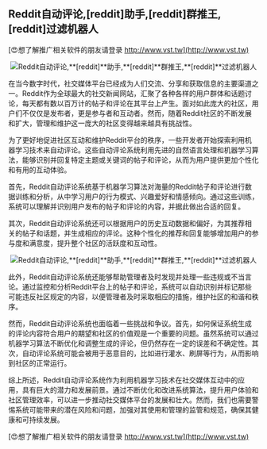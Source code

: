 ## **Reddit自动评论,**[reddit]**助手,**[reddit]**群推王,**[reddit]**过滤机器人**

[😍想了解推广相关软件的朋友请登录 http://www.vst.tw](http://www.vst.tw)

 <center><img src="https://vst.tw/MP4/tuiguang/png/7.png" alt="Reddit自动评论,**[reddit]**助手,**[reddit]**群推王,**[reddit]**过滤机器人"></center>

在当今数字时代，社交媒体平台已经成为人们交流、分享和获取信息的主要渠道之一。Reddit作为全球最大的社交新闻网站，汇聚了各种各样的用户群体和话题讨论，每天都有数以百万计的帖子和评论在其平台上产生。面对如此庞大的社区，用户们不仅仅是发布者，更是参与者和互动者。然而，随着Reddit社区的不断发展和扩大，管理和维护这一庞大的社区变得越来越具有挑战性。

为了更好地促进社区互动和维护Reddit平台的秩序，一些开发者开始探索利用机器学习技术来自动评论。这些自动评论系统利用先进的自然语言处理和机器学习算法，能够识别并回复特定主题或关键词的帖子和评论，从而为用户提供更加个性化和有用的互动体验。

首先，Reddit自动评论系统基于机器学习算法对海量的Reddit帖子和评论进行数据训练和分析，从中学习用户的行为模式、兴趣爱好和情感倾向。通过这些训练，系统可以理解并识别用户发布的帖子和评论的内容，并据此做出合适的回复。

其次，Reddit自动评论系统还可以根据用户的历史互动数据和偏好，为其推荐相关的帖子和话题，并生成相应的评论。这种个性化的推荐和回复能够增加用户的参与度和满意度，提升整个社区的活跃度和互动性。

 <center><img src="https://vst.tw/MP4/tuiguang/png/2.png" alt="Reddit自动评论,**[reddit]**助手,**[reddit]**群推王,**[reddit]**过滤机器人"></center>

此外，Reddit自动评论系统还能够帮助管理者及时发现并处理一些违规或不当言论。通过监控和分析Reddit平台上的帖子和评论，系统可以自动识别并标记那些可能违反社区规定的内容，以便管理者及时采取相应的措施，维护社区的和谐和秩序。

然而，Reddit自动评论系统也面临着一些挑战和争议。首先，如何保证系统生成的评论内容符合用户的期望和社区的价值观是一个重要的问题。虽然系统可以通过机器学习算法不断优化和调整生成的评论，但仍然存在一定的误差和不确定性。其次，自动评论系统可能会被用于恶意目的，比如进行灌水、刷屏等行为，从而影响到社区的正常运行。

综上所述，Reddit自动评论系统作为利用机器学习技术在社交媒体互动中的应用，具有巨大的潜力和发展前景。通过不断优化和改进系统算法，提升用户体验和社区管理效率，可以进一步推动社交媒体平台的发展和壮大。然而，我们也需要警惕系统可能带来的潜在风险和问题，加强对其使用和管理的监管和规范，确保其健康和可持续发展。

[😍想了解推广相关软件的朋友请登录 http://www.vst.tw](http://www.vst.tw)



